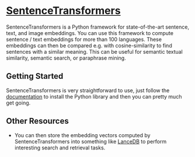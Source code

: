 # [SentenceTransformers](https://www.sbert.net/)

SentenceTransformers is a Python framework for state-of-the-art sentence, text, and image embeddings. You can use this framework to compute sentence / text embeddings for more than 100 languages. These embeddings can then be compared e.g. with cosine-similarity to find sentences with a similar meaning. This can be useful for semantic textual similarity, semantic search, or paraphrase mining.

## Getting Started

SentenceTransformers is very straightforward to use, just follow the [documentation](https://www.sbert.net/) to install the Python library and then you can pretty much get going.

## Other Resources

- You can then store the embedding vectors computed by SentenceTransformers into something like [LanceDB](../../challenge-sponsors/lancedb/README.md) to perform interesting search and retrieval tasks.
